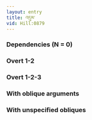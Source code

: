 ```yaml
---
layout: entry
title: འདུམ་
vid: Hill:0879
---
```

### Dependencies (N = 0)


### Overt 1-2


### Overt 1-2-3


### With oblique arguments


### With unspecified obliques
